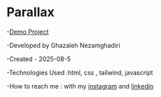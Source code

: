 # Parallax

-[Demo Project](https://ghazalehnezamghadiri.github.io/Parallax/) 

-Developed by Ghazaleh Nezamghadiri

-Created - 2025-08-5

-Technologies Used :html, css , tailwind, javascript 

-How to reach me : with my [instagram](https://www.instagram.com/ghazale.ghadiri/?hl=en) and [linkedin](https://www.linkedin.com/in/ghazaleh-nezamghadiri-06b626302/)


